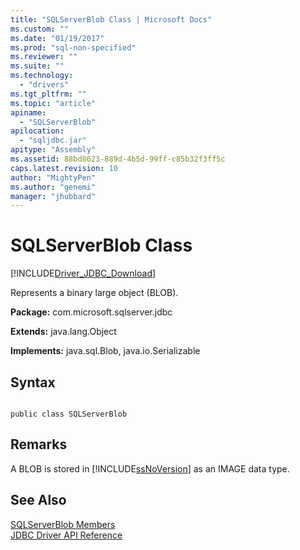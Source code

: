 ```yaml
---
title: "SQLServerBlob Class | Microsoft Docs"
ms.custom: ""
ms.date: "01/19/2017"
ms.prod: "sql-non-specified"
ms.reviewer: ""
ms.suite: ""
ms.technology: 
  - "drivers"
ms.tgt_pltfrm: ""
ms.topic: "article"
apiname: 
  - "SQLServerBlob"
apilocation: 
  - "sqljdbc.jar"
apitype: "Assembly"
ms.assetid: 88bd8623-889d-4b5d-99ff-c85b32f3ff5c
caps.latest.revision: 10
author: "MightyPen"
ms.author: "genemi"
manager: "jhubbard"
---
```

# SQLServerBlob Class
[!INCLUDE[Driver_JDBC_Download](../../../includes/driver_jdbc_download.md)]

  Represents a binary large object (BLOB).  
  
 **Package:** com.microsoft.sqlserver.jdbc  
  
 **Extends:** java.lang.Object  
  
 **Implements:** java.sql.Blob, java.io.Serializable  
  
## Syntax  
  
```  
  
public class SQLServerBlob  
```  
  
## Remarks  
 A BLOB is stored in [!INCLUDE[ssNoVersion](../../../includes/ssnoversion_md.md)] as an IMAGE data type.  
  
## See Also  
 [SQLServerBlob Members](../../../connect/jdbc/reference/sqlserverblob-members.md)   
 [JDBC Driver API Reference](../../../connect/jdbc/reference/jdbc-driver-api-reference.md)  
  
  